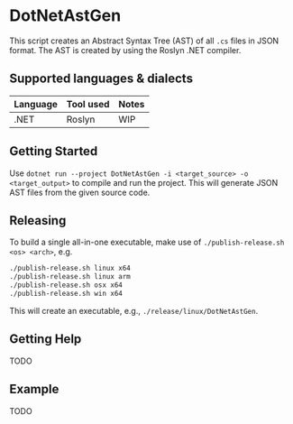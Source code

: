 # DotNetAstGen

This script creates an Abstract Syntax Tree (AST) of all `.cs` files in JSON format. The AST is created by using the Roslyn .NET compiler.

## Supported languages & dialects

| Language    | Tool used                   | Notes                           |
| ----------- | --------------------------- | ------------------------------- |
| .NET        | Roslyn                      | WIP |

## Getting Started

Use `dotnet run --project DotNetAstGen -i <target_source> -o <target_output>` to compile and run the
project. This will generate JSON AST files from the given source code.

## Releasing

To build a single all-in-one executable, make use of `./publish-release.sh <os> <arch>`, e.g.

```Bash
./publish-release.sh linux x64
./publish-release.sh linux arm
./publish-release.sh osx x64
./publish-release.sh win x64
```

This will create an executable, e.g., `./release/linux/DotNetAstGen`.

## Getting Help

TODO

## Example

TODO
